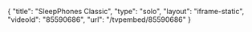 {
    "title": "SleepPhones Classic",
    "type": "solo",
    "layout": "iframe-static",
    "videoId": "85590686",
    "url": "\/tvpembed\/85590686"
}